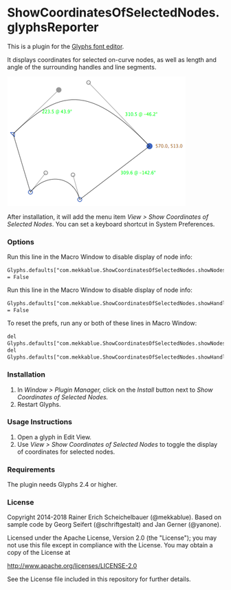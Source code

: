 # ShowCoordinatesOfSelectedNodes.glyphsReporter

This is a plugin for the [Glyphs font editor](http://glyphsapp.com/).

It displays coordinates for selected on-curve nodes, as well as length and angle of the surrounding handles and line segments.

![Coordinates are displayed for selected nodes.](ShowCoordinatesOfSelectedNodes.png "Show Coordinates Screenshot")

After installation, it will add the menu item *View > Show Coordinates of Selected Nodes*.
You can set a keyboard shortcut in System Preferences.

### Options

Run this line in the Macro Window to disable display of node info:

    Glyphs.defaults["com.mekkablue.ShowCoordinatesOfSelectedNodes.showNodes"] = False

Run this line in the Macro Window to disable display of node info:

    Glyphs.defaults["com.mekkablue.ShowCoordinatesOfSelectedNodes.showHandles"] = False

To reset the prefs, run any or both of these lines in Macro Window:

    del Glyphs.defaults["com.mekkablue.ShowCoordinatesOfSelectedNodes.showNodes"]
    del Glyphs.defaults["com.mekkablue.ShowCoordinatesOfSelectedNodes.showHandles"]


### Installation

1. In *Window > Plugin Manager,* click on the *Install* button next to *Show Coordinates of Selected Nodes.*
2. Restart Glyphs.

### Usage Instructions

1. Open a glyph in Edit View.
2. Use *View > Show Coordinates of Selected Nodes* to toggle the display of coordinates for selected nodes.

### Requirements

The plugin needs Glyphs 2.4 or higher.

### License

Copyright 2014-2018 Rainer Erich Scheichelbauer (@mekkablue).
Based on sample code by Georg Seifert (@schriftgestalt) and Jan Gerner (@yanone).

Licensed under the Apache License, Version 2.0 (the "License");
you may not use this file except in compliance with the License.
You may obtain a copy of the License at

http://www.apache.org/licenses/LICENSE-2.0

See the License file included in this repository for further details.
